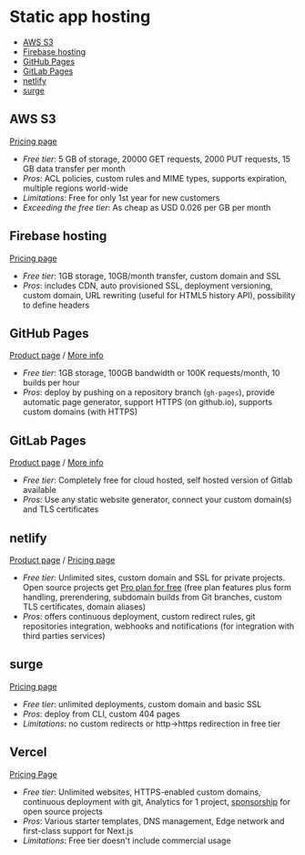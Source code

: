 # Static app hosting

<!-- TOC depthFrom:2 -->

- [AWS S3](#aws-s3)
- [Firebase hosting](#firebase-hosting)
- [GitHub Pages](#github-pages)
- [GitLab Pages](#gitlab-pages)
- [netlify](#netlify)
- [surge](#surge)

<!-- /TOC -->

## AWS S3

[Pricing page](https://aws.amazon.com/s3/pricing/)

* *Free tier*: 5 GB of storage, 20000 GET requests, 2000 PUT requests, 15 GB data transfer per month
* *Pros*: ACL policies, custom rules and MIME types, supports expiration, multiple regions world-wide
* *Limitations*: Free for only 1st year for new customers
* *Exceeding the free tier*: As cheap as USD 0.026 per GB per month

## Firebase hosting

[Pricing page](https://firebase.google.com/pricing/)

* *Free tier*: 1GB storage, 10GB/month transfer, custom domain and SSL
* *Pros*: includes CDN, auto provisioned SSL, deployment versioning, custom domain, URL rewriting (useful for HTML5 history API), possibility to define headers

## GitHub Pages

[Product page](https://pages.github.com/) / [More info](https://help.github.com/articles/what-is-github-pages/)

* *Free tier*: 1GB storage, 100GB bandwidth or 100K requests/month, 10 builds per hour
* *Pros*: deploy by pushing on a repository branch (`gh-pages`), provide automatic page generator, support HTTPS (on github.io), supports custom domains (with HTTPS)

## GitLab Pages

[Product page](https://pages.gitlab.io/) / [More info](https://about.gitlab.com/2016/04/07/gitlab-pages-setup/)

* *Free tier*: Completely free for cloud hosted, self hosted version of Gitlab available
* *Pros*: Use any static website generator, connect your custom domain(s) and TLS certificates

## netlify

[Product page](https://www.netlify.com/features) / [Pricing page](https://www.netlify.com/pricing/)

* *Free tier*: Unlimited sites, custom domain and SSL for private projects. Open source projects get [Pro plan for free](https://www.netlify.com/blog/2016/07/28/netlifys-pro-plan-now-free-for-open-source-projects/) (free plan features plus form handling, prerendering, subdomain builds from Git branches, custom TLS certificates, domain aliases)
* *Pros*: offers continuous deployment, custom redirect rules, git repositories integration, webhooks and notifications (for integration with third parties services)


## surge

[Pricing page](http://surge.sh/pricing)

* *Free tier*: unlimited deployments, custom domain and basic SSL
* *Pros*: deploy from CLI, custom 404 pages
* *Limitations*: no custom redirects or http->https redirection in free tier


## Vercel

[Pricing Page](https://vercel.com/pricing)

* *Free tier*: Unlimited websites, HTTPS-enabled custom domains, continuous deployment with git, Analytics for 1 project, [sponsorship](https://vercel.com/support/articles/can-vercel-sponsor-my-open-source-project) for open source projects
* *Pros*: Various starter templates, DNS management, Edge network and first-class support for Next.js
* *Limitations*: Free tier doesn't include commercial usage
